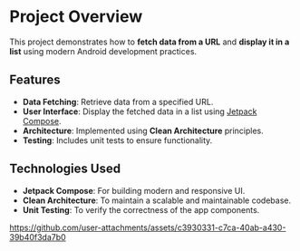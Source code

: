 # Project Overview

This project demonstrates how to **fetch data from a URL** and **display it in a list** using modern Android development practices.

## Features

- **Data Fetching**: Retrieve data from a specified URL.
- **User Interface**: Display the fetched data in a list using [Jetpack Compose](https://developer.android.com/jetpack/compose).
- **Architecture**: Implemented using **Clean Architecture** principles.
- **Testing**: Includes unit tests to ensure functionality.

## Technologies Used

- **Jetpack Compose**: For building modern and responsive UI.
- **Clean Architecture**: To maintain a scalable and maintainable codebase.
- **Unit Testing**: To verify the correctness of the app components.

https://github.com/user-attachments/assets/c3930331-c7ca-40ab-a430-39b40f3da7b0

